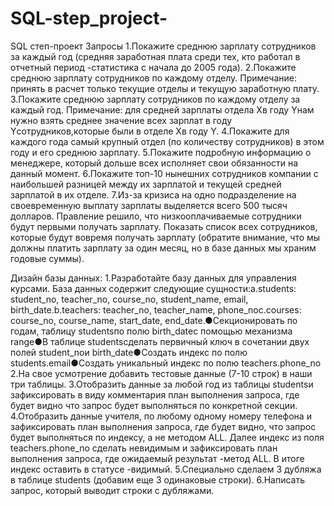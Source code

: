 # SQL-step_project-
SQL степ-проект
Запросы
1.Покажите среднюю зарплату сотрудников за каждый год (средняя заработная плата среди тех, кто работал в отчетный период -статистика с начала до 2005 года).
2.Покажите среднюю зарплату сотрудников по каждому отделу. Примечание: принять в расчет только текущие отделы и текущую заработную плату.
3.Покажите среднюю зарплату сотрудников по каждому отделу за каждый год. Примечание: для средней зарплаты отдела Xв году Yнам нужно взять среднее значение всех зарплат в году Yсотрудников,которые были в отделе Xв году Y.
4.Покажите для каждого года самый крупный отдел (по количеству сотрудников) в этом году и его среднюю зарплату.
5.Покажите подробную информацию о менеджере, который дольше всех исполняет свои обязанности на данный момент.
6.Покажите топ-10 нынешних сотрудников компании с наибольшей разницей между их зарплатой и текущей средней зарплатой в их отделе.
7.Из-за кризиса на одно подразделение на своевременную выплату зарплаты выделяется всего 500 тысяч долларов. Правление решило, что низкооплачиваемые сотрудники будут первыми получать зарплату. Показать список всех сотрудников, которые будут вовремя получать зарплату (обратите внимание, что мы должны платить зарплату за один месяц, но в базе данных мы храним годовые суммы).

Дизайн базы данных:
1.Разработайте базу данных для управления курсами. База данных содержит следующие сущности:a.students: student_no, teacher_no, course_no, student_name, email, birth_date.b.teachers: teacher_no, teacher_name, phone_noc.courses: course_no, course_name, start_date, end_date.●Секционировать по годам, таблицу studentsпо полю birth_dateс помощью механизма range●В таблице studentsсделать первичный ключ в сочетании двух полей student_noи birth_date●Создать индекс по полю students.email●Создать уникальный индекс по полю teachers.phone_no
2.На свое усмотрение добавить тестовые данные (7-10 строк) в наши три таблицы.
3.Отобразить данные за любой год из таблицы studentsи зафиксировать в виду 
комментария план выполнения запроса, где будет видно что запрос будет выполняться по конкретной секции.
4.Отобразить данные учителя, по любому одному номеру телефона и зафиксировать план выполнения запроса, где будет видно, что запрос будет выполняться по индексу, а не методом ALL. Далее индекс из поля teachers.phone_no сделать невидимым и зафиксировать план выполнения запроса, где ожидаемый результат -метод ALL. В итоге индекс оставить в статусе -видимый. 
5.Специально сделаем 3 дубляжа в таблице students (добавим еще 3 одинаковые строки).
6.Написать запрос, который выводит строки с дубляжами.
